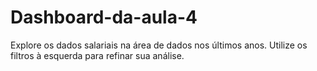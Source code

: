 # Dashboard-da-aula-4
Explore os dados salariais na área de dados nos últimos anos. Utilize os filtros à esquerda para refinar sua análise.
